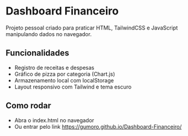 # Dashboard Financeiro

Projeto pessoal criado para praticar HTML, TailwindCSS e JavaScript manipulando dados no navegador.

## Funcionalidades

- Registro de receitas e despesas
- Gráfico de pizza por categoria (Chart.js)
- Armazenamento local com localStorage
- Layout responsivo com Tailwind e tema escuro
## Como rodar

- Abra o index.html no navegador
- Ou entrar pelo link https://gumoro.github.io/Dashboard-Financeiro/

